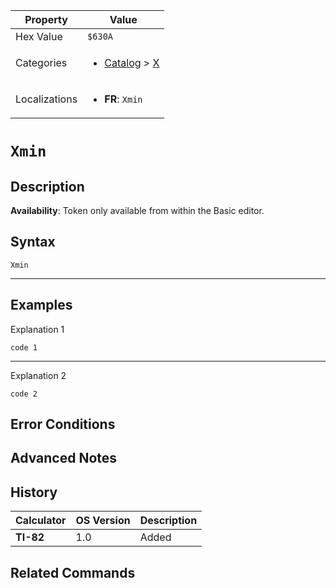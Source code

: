 | Property      | Value |
|---------------|-------|
| Hex Value     | `$630A`|
| Categories    | <ul><li>[Catalog](<../categories/Catalog.md>) > [X](<../categories/Catalog.md#X>)</li></ul> |
| Localizations | <ul><li><b>FR</b>: `Xmin`</li></ul> |

# `Xmin`

## Description



<b>Availability</b>: Token only available from within the Basic editor.

## Syntax
`Xmin`

<hr>

## Examples

Explanation 1
```ti-basic
code 1
```
---
Explanation 2
```ti-basic
code 2
```

## Error Conditions


## Advanced Notes


## History
| Calculator | OS Version | Description |
|------------|------------|-------------|
| <b>TI-82</b> | 1.0 | Added

## Related Commands

    